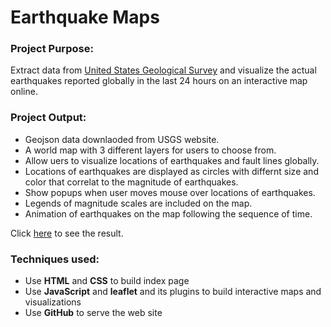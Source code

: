# Earthquake Maps
### Project Purpose:

Extract data from [United States Geological Survey](https://earthquake.usgs.gov/earthquakes/feed/v1.0/geojson.php) and 
visualize the actual earthquakes reported globally in the last 24 hours on an interactive map online.


### Project Output:


+ Geojson data downlaoded from USGS website.
+ A world map with 3 different layers for users to choose from.
+ Allow uers to visualize locations of earthquakes and fault lines globally.
+ Locations of earthquakes are displayed as circles with differnt size and color that correlat to the magnitude of earthquakes.
+ Show popups when user moves mouse over locations of earthquakes.
+ Legends of magnitude scales are included on the map.
+ Animation of earthquakes on the map following the sequence of time.


Click [here](https://nelsonxw.github.io/Earthquake-Maps/) to see the result.

### Techniques used:
+ Use **HTML** and **CSS** to build index page
+ Use **JavaScript** and **leaflet** and its plugins to build interactive maps and visualizations
+ Use **GitHub** to serve the web site
